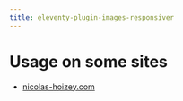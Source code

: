 ```yaml
---
title: eleventy-plugin-images-responsiver
---
```



# Usage on some sites

- [nicolas-hoizey.com](/eleventy-plugin-images-responsiver/nicolashoizeycom.html)